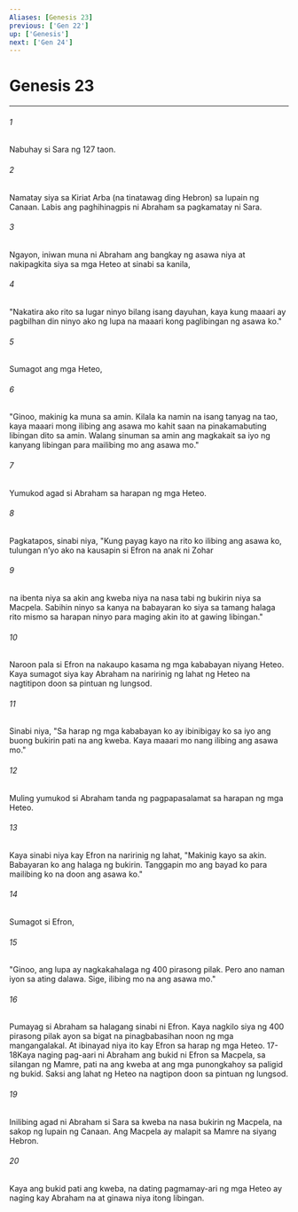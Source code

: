 ```yaml
---
Aliases: [Genesis 23]
previous: ['Gen 22']
up: ['Genesis']
next: ['Gen 24']
---
```

# Genesis 23

***


###### 1 


Nabuhay si Sara ng 127 taon. 


###### 2 


Namatay siya sa Kiriat Arba (na tinatawag ding Hebron) sa lupain ng Canaan. Labis ang paghihinagpis ni Abraham sa pagkamatay ni Sara. 


###### 3 


Ngayon, iniwan muna ni Abraham ang bangkay ng asawa niya at nakipagkita siya sa mga Heteo at sinabi sa kanila, 


###### 4 


"Nakatira ako rito sa lugar ninyo bilang isang dayuhan, kaya kung maaari ay pagbilhan din ninyo ako ng lupa na maaari kong paglibingan ng asawa ko." 


###### 5 


Sumagot ang mga Heteo, 


###### 6 


"Ginoo, makinig ka muna sa amin. Kilala ka namin na isang tanyag na tao, kaya maaari mong ilibing ang asawa mo kahit saan na pinakamabuting libingan dito sa amin. Walang sinuman sa amin ang magkakait sa iyo ng kanyang libingan para mailibing mo ang asawa mo." 


###### 7 


Yumukod agad si Abraham sa harapan ng mga Heteo. 


###### 8 


Pagkatapos, sinabi niya, "Kung payag kayo na rito ko ilibing ang asawa ko, tulungan nʼyo ako na kausapin si Efron na anak ni Zohar 


###### 9 


na ibenta niya sa akin ang kweba niya na nasa tabi ng bukirin niya sa Macpela. Sabihin ninyo sa kanya na babayaran ko siya sa tamang halaga rito mismo sa harapan ninyo para maging akin ito at gawing libingan." 


###### 10 


Naroon pala si Efron na nakaupo kasama ng mga kababayan niyang Heteo. Kaya sumagot siya kay Abraham na naririnig ng lahat ng Heteo na nagtitipon doon sa pintuan ng lungsod. 


###### 11 


Sinabi niya, "Sa harap ng mga kababayan ko ay ibinibigay ko sa iyo ang buong bukirin pati na ang kweba. Kaya maaari mo nang ilibing ang asawa mo." 


###### 12 


Muling yumukod si Abraham tanda ng pagpapasalamat sa harapan ng mga Heteo. 


###### 13 


Kaya sinabi niya kay Efron na naririnig ng lahat, "Makinig kayo sa akin. Babayaran ko ang halaga ng bukirin. Tanggapin mo ang bayad ko para mailibing ko na doon ang asawa ko." 


###### 14 


Sumagot si Efron, 


###### 15 


"Ginoo, ang lupa ay nagkakahalaga ng 400 pirasong pilak. Pero ano naman iyon sa ating dalawa. Sige, ilibing mo na ang asawa mo." 


###### 16 


Pumayag si Abraham sa halagang sinabi ni Efron. Kaya nagkilo siya ng 400 pirasong pilak ayon sa bigat na pinagbabasihan noon ng mga mangangalakal. At ibinayad niya ito kay Efron sa harap ng mga Heteo. 17-18Kaya naging pag-aari ni Abraham ang bukid ni Efron sa Macpela, sa silangan ng Mamre, pati na ang kweba at ang mga punongkahoy sa paligid ng bukid. Saksi ang lahat ng Heteo na nagtipon doon sa pintuan ng lungsod. 


###### 19 


Inilibing agad ni Abraham si Sara sa kweba na nasa bukirin ng Macpela, na sakop ng lupain ng Canaan. Ang Macpela ay malapit sa Mamre na siyang Hebron. 


###### 20 


Kaya ang bukid pati ang kweba, na dating pagmamay-ari ng mga Heteo ay naging kay Abraham na at ginawa niya itong libingan.
